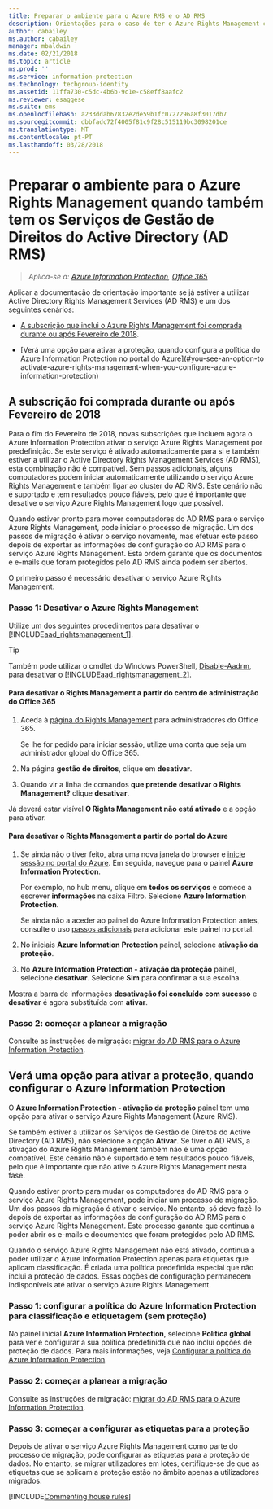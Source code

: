 ```yaml
---
title: Preparar o ambiente para o Azure RMS e o AD RMS
description: Orientações para o caso de ter o Azure Rights Management com o AD RMS implementado.
author: cabailey
ms.author: cabailey
manager: mbaldwin
ms.date: 02/21/2018
ms.topic: article
ms.prod: ''
ms.service: information-protection
ms.technology: techgroup-identity
ms.assetid: 11ffa730-c5dc-4b6b-9c1e-c58eff8aafc2
ms.reviewer: esaggese
ms.suite: ems
ms.openlocfilehash: a233ddab67832e2de59b1fc0727296a8f3017db7
ms.sourcegitcommit: dbbfadc72f4005f81c9f28c515119bc3098201ce
ms.translationtype: MT
ms.contentlocale: pt-PT
ms.lasthandoff: 03/28/2018
---
```

# <a name="preparing-the-environment-for-azure-rights-management-when-you-also-have-active-directory-rights-management-services-ad-rms"></a>Preparar o ambiente para o Azure Rights Management quando também tem os Serviços de Gestão de Direitos do Active Directory (AD RMS)

>*Aplica-se a: [Azure Information Protection](https://azure.microsoft.com/pricing/details/information-protection), [Office 365](http://download.microsoft.com/download/E/C/F/ECF42E71-4EC0-48FF-AA00-577AC14D5B5C/Azure_Information_Protection_licensing_datasheet_EN-US.pdf)*

Aplicar a documentação de orientação importante se já estiver a utilizar Active Directory Rights Management Services (AD RMS) e um dos seguintes cenários:

- [A subscrição que inclui o Azure Rights Management foi comprada durante ou após Fevereiro de 2018](#your-subscription-was-purchased-during-or-after-february-2018).

- [Verá uma opção para ativar a proteção, quando configura a política do Azure Information Protection no portal do Azure](#you-see-an-option-to activate-azure-rights-management-when-you-configure-azure-information-protection)

## <a name="your-subscription-was-purchased-during-or-after-february-2018"></a>A subscrição foi comprada durante ou após Fevereiro de 2018

Para o fim do Fevereiro de 2018, novas subscrições que incluem agora o Azure Information Protection ativar o serviço Azure Rights Management por predefinição. Se este serviço é ativado automaticamente para si e também estiver a utilizar o Active Directory Rights Management Services (AD RMS), esta combinação não é compatível. Sem passos adicionais, alguns computadores podem iniciar automaticamente utilizando o serviço Azure Rights Management e também ligar ao cluster do AD RMS. Este cenário não é suportado e tem resultados pouco fiáveis, pelo que é importante que desative o serviço Azure Rights Management logo que possível. 

Quando estiver pronto para mover computadores do AD RMS para o serviço Azure Rights Management, pode iniciar o processo de migração. Um dos passos de migração é ativar o serviço novamente, mas efetuar este passo depois de exportar as informações de configuração do AD RMS para o serviço Azure Rights Management. Esta ordem garante que os documentos e e-mails que foram protegidos pelo AD RMS ainda podem ser abertos.

O primeiro passo é necessário desativar o serviço Azure Rights Management.

### <a name="step-1-deactivate-azure-rights-management"></a>Passo 1: Desativar o Azure Rights Management
Utilize um dos seguintes procedimentos para desativar o [!INCLUDE[aad_rightsmanagement_1](../includes/aad_rightsmanagement_1_md.md)].

> [!TIP]
> Também pode utilizar o cmdlet do Windows PowerShell, [Disable-Aadrm](http://msdn.microsoft.com/library/windowsazure/dn629422.aspx), para desativar o [!INCLUDE[aad_rightsmanagement_2](../includes/aad_rightsmanagement_2_md.md)].

#### <a name="to-deactivate-rights-management-from-the-office-365-admin-center"></a>Para desativar o Rights Management a partir do centro de administração do Office 365

1. Aceda à [página do Rights Management](https://account.activedirectory.windowsazure.com/RmsOnline/Manage.aspx) para administradores do Office 365.
    
    Se lhe for pedido para iniciar sessão, utilize uma conta que seja um administrador global do Office 365.

2. Na página **gestão de direitos**, clique em **desativar**.

3.  Quando vir a linha de comandos **que pretende desativar o Rights Management?** clique **desativar**.

Já deverá estar visível **O Rights Management não está ativado** e a opção para ativar.

#### <a name="to-deactivate-rights-management-from-the-azure-portal"></a>Para desativar o Rights Management a partir do portal do Azure

1. Se ainda não o tiver feito, abra uma nova janela do browser e [inicie sessão no portal do Azure](configure-policy.md#signing-in-to-the-azure-portal). Em seguida, navegue para o painel **Azure Information Protection**.
    
    Por exemplo, no hub menu, clique em **todos os serviços** e comece a escrever **informações** na caixa Filtro. Selecione **Azure Information Protection**.
    
    Se ainda não a aceder ao painel do Azure Information Protection antes, consulte o uso [passos adicionais](configure-policy.md#to-access-the-azure-information-protection-blade-for-the-first-time) para adicionar este painel no portal.

2. No iniciais **Azure Information Protection** painel, selecione **ativação da proteção**. 

3.  No **Azure Information Protection - ativação da proteção** painel, selecione **desativar**. Selecione **Sim** para confirmar a sua escolha.

Mostra a barra de informações **desativação foi concluído com sucesso** e **desativar** é agora substituída com **ativar**. 

### <a name="step-2-start-planning-for-migration"></a>Passo 2: começar a planear a migração

Consulte as instruções de migração: [migrar do AD RMS para o Azure Information Protection](../plan-design/migrate-from-ad-rms-to-azure-rms.md).

## <a name="you-see-an-option-to-activate-protection-when-you-configure-azure-information-protection"></a>Verá uma opção para ativar a proteção, quando configurar o Azure Information Protection

O **Azure Information Protection - ativação da proteção** painel tem uma opção para ativar o serviço Azure Rights Management (Azure RMS).  

Se também estiver a utilizar os Serviços de Gestão de Direitos do Active Directory (AD RMS), não selecione a opção **Ativar**. Se tiver o AD RMS, a ativação do Azure Rights Management também não é uma opção compatível. Este cenário não é suportado e tem resultados pouco fiáveis, pelo que é importante que não ative o Azure Rights Management nesta fase.  

Quando estiver pronto para mudar os computadores do AD RMS para o serviço Azure Rights Management, pode iniciar um processo de migração. Um dos passos da migração é ativar o serviço. No entanto, só deve fazê-lo depois de exportar as informações de configuração do AD RMS para o serviço Azure Rights Management. Este processo garante que continua a poder abrir os e-mails e documentos que foram protegidos pelo AD RMS. 

Quando o serviço Azure Rights Management não está ativado, continua a poder utilizar o Azure Information Protection apenas para etiquetas que aplicam classificação. É criada uma política predefinida especial que não inclui a proteção de dados. Essas opções de configuração permanecem indisponíveis até ativar o serviço Azure Rights Management.

### <a name="step-1-configure-your-azure-information-protection-policy-for-classification-and-labeling---without-protection"></a>Passo 1: configurar a política do Azure Information Protection para classificação e etiquetagem (sem proteção)

No painel inicial **Azure Information Protection**, selecione **Política global** para ver e configurar a sua política predefinida que não inclui opções de proteção de dados. Para mais informações, veja [Configurar a política do Azure Information Protection](configure-policy.md).

### <a name="step-2-start-planning-for-migration"></a>Passo 2: começar a planear a migração

Consulte as instruções de migração: [migrar do AD RMS para o Azure Information Protection](../plan-design/migrate-from-ad-rms-to-azure-rms.md).

### <a name="step-3-start-to-configure-labels-for-protection"></a>Passo 3: começar a configurar as etiquetas para a proteção

Depois de ativar o serviço Azure Rights Management como parte do processo de migração, pode configurar as etiquetas para a proteção de dados. No entanto, se migrar utilizadores em lotes, certifique-se de que as etiquetas que se aplicam a proteção estão no âmbito apenas a utilizadores migrados.

[!INCLUDE[Commenting house rules](../includes/houserules.md)]

